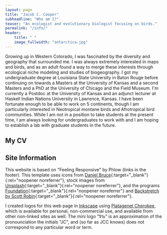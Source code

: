 ```yaml
---
layout: page
title: "Jacob C. Cooper"
subheadline: "Who am I?"
teaser: "An ecologist and evolutionary biologist focusing on birds."
permalink: "/info/"
header:
    title: " "
    image_fullwidth: "antarctica.jpg"
---
```


Growing up in Western Colorado, I was fascinated by the diversity and geography that surrounded me. I was always extremely interested in maps and birds, and as an adult found a way to merge these interests through ecological niche modeling and studies of biogeography. I got my undergraduate degree at Louisiana State University in Baton Rouge before continuing on towards a Masters at the University of Kansas and a second Masters and a PhD at the University of Chicago and the Field Museum. I'm currently a Postdoc at the University of Kansas and an adjunct lecturer at Haskell Indian Nations University in Lawrence, Kansas. I have been fortunate enough to be able to work on 5 continents, though I am particularly interested in Neotropical montane birds and Afrotropical bird communities. While I am not in a position to take students at the present time, I am always looking for undergraduates to work with and I am hoping to establish a lab with graduate students in the future.


## My CV

<object data="{{ site.url }}{{ site.baseurl }}/pdfs/Cooper-Curriculum-Vitae.pdf" width="750" height="750" type="application/pdf"></object>

## Site Information

This website is based on "Feeling Responsive" by Phlow (links in the footer). This template uses icons from [Daniel Bruce](http://entypo.com/){:target="_blank"}{:rel="noopener noreferrer"}, stock images from [Unsplash](http://unsplash.com){:target="_blank"}{:rel="noopener noreferrer"}, and the programs [Foundation](http://foundation.zurb.com/){:target="_blank"}{:rel="noopener noreferrer"} and [Backstretch by Scott Robin](http://srobbin.com/jquery-plugins/backstretch/){:target="_blank"}{:rel="noopener noreferrer"}.

I created logos for this web page in [Inkscape](https://inkscape.org/) using [Platagenet Cherokee](https://freefontsfamily.com/plantagenet-cherokee-font-free/), which is available for personal, non-commercial use, and available from other non-linked sites as well. The mini logo "ᏤᏏ" is an approximation of the pronounciation the initials "JC", and (so far as JCC knows) does not correspond to any particular word or term.